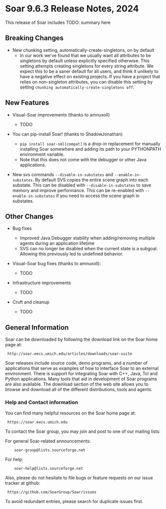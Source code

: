 # Soar 9.6.3 Release Notes, 2024

This release of Soar includes TODO: summary here

## Breaking Changes

* New chunking setting, automatically-create-singletons, on by default
  * In our work we've found that we usually want all attributes to be singletons by default unless explicitly specified otherwise. This setting attempts creating singletons for every string attribute. We expect this to be a saner default for all users, and think it unlikely to have a negative effect on existing projects. If you have a project that relies on non-singleton attributes, you can disable this setting by setting `chunking automatically-create-singletons off`.

## New Features

* Visual-Soar improvements (thanks to amnuxoll)
  * TODO

* You can pip-install Soar! (thanks to ShadowJonathan)
  * `pip install soar-sml[compat]` is a drop-in replacement for manually installing Soar somewhere and adding its path to your PYTHONPATH environment variable.
  * Note that this does not come with the debugger or other Java applications.
* New svs commands `--disable-in-substates` and `--enable-in-substates`. By default SVS copies the entire scene graph into each substate. This can be disabled with `--disable-in-substates` to save memory and improve performance. This can be re-enabled with `--enable-in-substates` if you need to access the scene graph in substates.

## Other Changes

* Bug fixes
  * Improved Java Debugger stability when adding/removing multiple agents during an application lifetime
  * SVS can no longer be disabled when the current state is a subgoal. Allowing this previously led to undefined behavior.

* Visual-Soar bug fixes (thanks to amnuxoll):
  * TODO

* Infrastructure improvements
    * TODO

* Cruft and cleanup
    * TODO

## General Information

Soar can be downloaded by following the download link on the Soar home
page at:

     http://soar.eecs.umich.edu/articles/downloads/soar-suite

Soar releases include source code, demo programs, and a number of
applications that serve as examples of how to interface Soar to an
external environment.  There is support for integrating Soar with C++,
Java, Tcl and Python applications.  Many tools that aid in development
of Soar programs are also available.  The download section of the web site
allows you to browse and download all of the different distributions,
tools and agents.

### Help and Contact information

You can find many helpful resources on the Soar home page at:

     https://soar.eecs.umich.edu

To contact the Soar group, you may join and post to one of our mailing
lists:

For general Soar-related announcements:

        soar-group@lists.sourceforge.net

For help:

        soar-help@lists.sourceforge.net

Also, please do not hesitate to file bugs or feature requests on our issue
tracker at github:

     https://github.com/SoarGroup/Soar/issues

To avoid redundant entries, please search for duplicate issues first.
